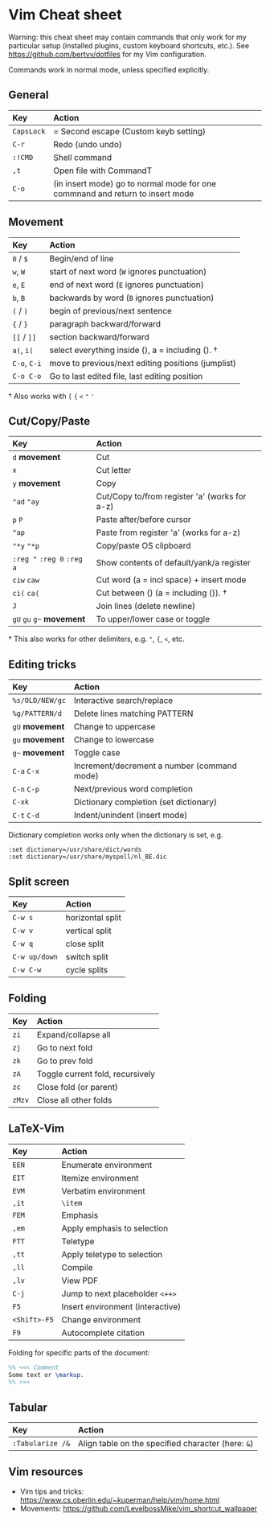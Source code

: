 # Vim Cheat sheet

Warning: this cheat sheet may contain commands that only work for my particular setup (installed plugins, custom keyboard shortcuts, etc.). See <https://github.com/bertvv/dotfiles> for my Vim configuration.

Commands work in normal mode, unless specified explicitly.

## General

| Key        | Action                                                                        |
| :---       | :-----                                                                        |
| `CapsLock` | = Second escape (Custom keyb setting)                                         |
| `C-r`      | Redo (undo undo)                                                              |
| `:!CMD`    | Shell command                                                                 |
| `,t`       | Open file with CommandT                                                       |
| `C-o`      | (in insert mode) go to normal mode for one commnand and return to insert mode |

## Movement

| Key          | Action                                             |
| :---         | :---                                               |
| `0` / `$`    | Begin/end of line                                  |
| `w`,  `W`    | start of next word (`W` ignores punctuation)       |
| `e`,  `E`    | end of next word (`E` ignores punctuation)         |
| `b`,  `B`    | backwards by word (`B` ignores punctuation)        |
| `(` / `)`    | begin of previous/next sentence                    |
| `{` / `}`    | paragraph backward/forward                         |
| `[[` / `]]`  | section backward/forward                           |
| `a(`, `i(`   | select everything inside (), a = including (). †   |
| `C-o`, `C-i` | move to previous/next editing positions (jumplist) |
| `C-o C-o`    | Go to last edited file, last editing position      |

† Also works with `[` `{` `<` `"` `'`

## Cut/Copy/Paste

| Key                         | Action                                         |
| :-----------                | :-----------------------                       |
| `d` **movement**            | Cut                                            |
| `x`                         | Cut letter                                     |
| `y` **movement**            | Copy                                           |
| `"ad` `"ay`                 | Cut/Copy to/from register 'a' (works  for a-z) |
| `p` `P`                     | Paste after/before cursor                      |
| `"ap`                       | Paste from register 'a' (works for a-z)        |
| `"*y` `"*p`                 | Copy/paste OS clipboard                        |
| `:reg "` `:reg 0` `:reg a`  | Show contents of default/yank/a register       |
| `ciw` `caw`                 | Cut word (a = incl space) + insert mode        |
| `ci(` `ca(`                 | Cut between () (a = including ()). †           |
| `J`                         | Join lines (delete newline)                    |
| `gU` `gu` `g~` **movement** | To upper/lower case or toggle                  |

† This also works for other delimiters, e.g. `"`, `{`, `<`, etc.


## Editing tricks

| Key               | Action                                      |
| :-----------      | :-----------------------                    |
| `%s/OLD/NEW/gc`   | Interactive search/replace                  |
| `%g/PATTERN/d`    | Delete lines matching PATTERN               |
| `gU` **movement** | Change to uppercase                         |
| `gu` **movement** | Change to lowercase                         |
| `g~` **movement** | Toggle case                                 |
| `C-a` `C-x`       | Increment/decrement a number (command mode) |
| `C-n` `C-p`       | Next/previous word completion               |
| `C-xk`            | Dictionary completion (set dictionary)      |
| `C-t` `C-d`       | Indent/unindent (insert mode)               |

Dictionary completion works only when the dictionary is set, e.g.

```
:set dictionary=/usr/share/dict/words
:set dictionary=/usr/share/myspell/nl_BE.dic
```

## Split screen

| Key           | Action                   |
| :-----------  | :----------------------- |
| `C-w s`       | horizontal split         |
| `C-w v`       | vertical split           |
| `C-w q`       | close split              |
| `C-w up/down` | switch split             |
| `C-w C-w`     | cycle splits             |

## Folding

| Key    | Action                           |
| :----- | :--------                        |
| `zi`   | Expand/collapse all              |
| `zj`   | Go to next fold                  |
| `zk`   | Go to prev fold                  |
| `zA`   | Toggle current fold, recursively |
| `zc`   | Close fold (or parent)           |
| `zMzv` | Close all other folds            |

## LaTeX-Vim

| Key          | Action                           |
| :-----       | :--------                        |
| `EEN`        | Enumerate environment            |
| `EIT`        | Itemize environment              |
| `EVM`        | Verbatim environment             |
| `,it`        | `\item`                          |
| `FEM`        | Emphasis                         |
| `,em`        | Apply emphasis to selection      |
| `FTT`        | Teletype                         |
| `,tt`        | Apply teletype to selection      |
| `,ll`        | Compile                          |
| `,lv`        | View PDF                         |
| `C-j`        | Jump to next placeholder `<++>`  |
| `F5`         | Insert environment (interactive) |
| `<Shift>-F5` | Change environment               |
| `F9`         | Autocomplete citation            |

Folding for specific parts of the document:

```LaTeX
%% <<< Comment
Some text or \markup.
%% >>>
```

## Tabular

| Key              | Action                                             |
| :---             | :---                                               |
| `:Tabularize /&` | Align table on the specified character (here: `&`) |

## Vim resources

* Vim tips and tricks: <https://www.cs.oberlin.edu/~kuperman/help/vim/home.html>
* Movements: <https://github.com/LevelbossMike/vim_shortcut_wallpaper>
